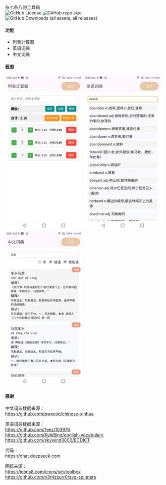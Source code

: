 杂七杂八的工具箱  
![GitHub License](https://img.shields.io/github/license/jjling2011/toolsbox) ![GitHub repo size](https://img.shields.io/github/repo-size/jjling2011/toolsbox) ![GitHub Downloads (all assets, all releases)](https://img.shields.io/github/downloads/jjling2011/toolsbox/total)

#### 功能
 * 列表计算器
 * 英语词典
 * 中文词典

#### 截图
<img src="./docs/imgs/calc.png" alt="screenshot.png" width="250"/> <img src="./docs/imgs/dict-en.png" alt="screenshot.png" width="250"/> <img src="./docs/imgs/dict-cn.png" alt="screenshot.png" width="250"/>

#### 感谢
中文词典数据来源：  
https://github.com/pwxcoo/chinese-xinhua  

英语词典数据来源：  
https://github.com/1eez/103976  
https://github.com/KyleBing/english-vocabulary  
https://github.com/skywind3000/ECDICT  

代码：  
https://chat.deepseek.com  

图标来源：  
https://icons8.com/icons/set/toolbox  
https://github.com/n3r4zzurr0/svg-spinners  
